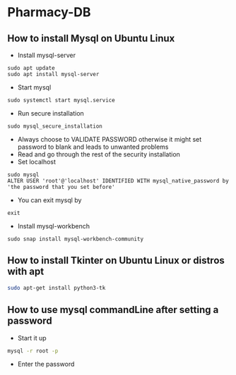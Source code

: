 # Pharmacy-DB

## How to install Mysql on Ubuntu Linux
- Install mysql-server
``` 
sudo apt update
sudo apt install mysql-server
```
- Start mysql
```
sudo systemctl start mysql.service
```
- Run secure installation
```
sudo mysql_secure_installation
```
- Always choose to VALIDATE PASSWORD otherwise it might set password to blank and leads to unwanted problems
- Read and go through the rest of the security installation 
- Set localhost
```
sudo mysql
ALTER USER 'root'@'localhost' IDENTIFIED WITH mysql_native_password by 'the password that you set before'
```
- You can exit mysql by
```
exit
```
- Install mysql-workbench
```
sudo snap install mysql-workbench-community
```
## How to install Tkinter on Ubuntu Linux or distros with apt

```bash
sudo apt-get install python3-tk
```
## How to use mysql commandLine after setting a password
- Start it up
```bash
mysql -r root -p
```
- Enter the password